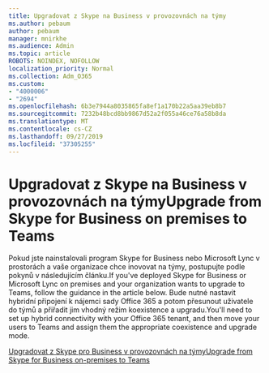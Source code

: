 ```yaml
---
title: Upgradovat z Skype na Business v provozovnách na týmy
ms.author: pebaum
author: pebaum
manager: mnirkhe
ms.audience: Admin
ms.topic: article
ROBOTS: NOINDEX, NOFOLLOW
localization_priority: Normal
ms.collection: Adm_O365
ms.custom:
- "4000006"
- "2694"
ms.openlocfilehash: 6b3e7944a8035865fa8ef1a170b22a5aa39eb8b7
ms.sourcegitcommit: 7232b48bcd8bb9867d52a2f055a46ce76a58b8da
ms.translationtype: MT
ms.contentlocale: cs-CZ
ms.lasthandoff: 09/27/2019
ms.locfileid: "37305255"
---
```

# <a name="upgrade-from-skype-for-business-on-premises-to-teams"></a><span data-ttu-id="31c26-102">Upgradovat z Skype na Business v provozovnách na týmy</span><span class="sxs-lookup"><span data-stu-id="31c26-102">Upgrade from Skype for Business on premises to Teams</span></span>

<span data-ttu-id="31c26-103">Pokud jste nainstalovali program Skype for Business nebo Microsoft Lync v prostorách a vaše organizace chce inovovat na týmy, postupujte podle pokynů v následujícím článku.</span><span class="sxs-lookup"><span data-stu-id="31c26-103">If you've deployed Skype for Business or Microsoft Lync on premises and your organization wants to upgrade to Teams, follow the guidance in the article below.</span></span> <span data-ttu-id="31c26-104">Bude nutné nastavit hybridní připojení k nájemci sady Office 365 a potom přesunout uživatele do týmů a přiřadit jim vhodný režim koexistence a upgradu.</span><span class="sxs-lookup"><span data-stu-id="31c26-104">You'll need to set up hybrid connectivity with your Office 365 tenant, and then move your users to Teams and assign them the appropriate coexistence and upgrade mode.</span></span> 

[<span data-ttu-id="31c26-105">Upgradovat z Skype pro Business v provozovnách na týmy</span><span class="sxs-lookup"><span data-stu-id="31c26-105">Upgrade from Skype for Business on-premises to Teams</span></span>](https://docs.microsoft.com/MicrosoftTeams/upgrade-to-teams-execute-skypeforbusinesshybridonprem)

